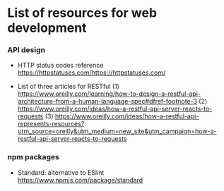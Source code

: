 # List of resources for web development

### API design

- HTTP status codes reference
https://httpstatuses.com/https://httpstatuses.com/

- List of three articles for RESTful
(1) https://www.oreilly.com/learning/how-to-design-a-restful-api-architecture-from-a-human-language-spec#dfref-footnote-3
(2) https://www.oreilly.com/ideas/how-a-restful-api-server-reacts-to-requests
(3) https://www.oreilly.com/ideas/how-a-restful-api-represents-resources?utm_source=oreilly&utm_medium=new_site&utm_campaign=how-a-restful-api-server-reacts-to-requests


### npm packages
- Standard: alternative to ESlint
https://www.npmjs.com/package/standard
